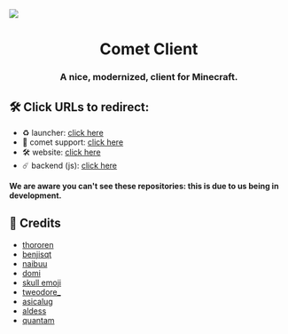 <img align="center" src="https://i.imgur.com/1tpEuk2.jpeg" />

<h1 align="center">Comet Client</h1>
<h3 align="center">
A nice, modernized, client for Minecraft.
</h3>



## 🛠️ Click URLs to redirect:
  - ♻️ launcher: [click here](https://github.com/CometClient/launcher)
  - 🦺 comet support: [click here](https://github.com/CometClient/support-bot)
  - 🛠️ website: [click here](https://github.com/CometClient/website)
  - ☄️ backend (js): [click here](https://github.com/CometClient/backend)

**We are aware you can't see these repositories: this is due to us being in development.**

## 🧱 Credits

-   [thororen](https://github.com/thororen1234)
-   [benjisqt](https://github.com/benjisqt)
-   [naibuu](https://github.com/naibuu)
-   [domi](https://github.com/domi-btnr)
-   [skull emoji](https://github.com/tbhgodpro)
-   [tweodore_](https://github.com/heyitsleo)
-   [asicalug](https://github.com/Asicalug)
-   [aldess](https://github.com/aldessscratch)
-   [quantam](https://github.com/Quantamyt)







